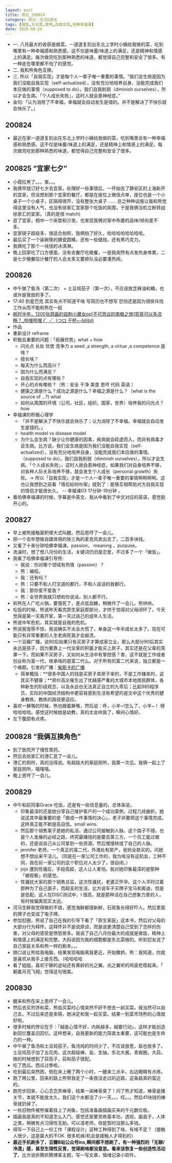 ```yaml
---
layout: post
title: 周记_200824
category: 周记｜生活&想法
tags: [做饭,东北菜,食物,自我实现,哈佛幸福课]
date: 2020-08-24
---
```

- 一. 八月最大的收获是做菜。一道道复刻出东北上学时小姨给我做的菜，吃到嘴里有一种幸福感和熟悉感。这不仅是味蕾/味道上的满足，还是精神和情感上的满足。每次做完吃到那种熟悉的味道，都觉得自己完整和安全了很多。有一种走在哪里都不怕了的感觉。
- 二. 我和熊角色互换。
- 三. 所以「自我实现」才是每个人一辈子唯一重要的事情。“我们会生病是因为我们没能自我实现（self-actualized），没有充分地培养自身，没能完成我们本应做的事情（supposed to do）。我们自我削弱（diminish ourselves），所以才会生病。「个人成长失败」，这时人就会患神经症。”
- 金句:「认为消除了不幸福，幸福就会自动发生是错的。并不是解决了不快乐就会快乐了。」

## 200824
  - 最近在家一道道复刻出在东北上学时小姨给我做的菜，吃到嘴里会有一种幸福感和熟悉感。这不仅是味蕾/味道上的满足，还是精神上和情感上的满足。每次做完吃到那种熟悉的味道，都觉得自己完整和安全了很多。
  
## 200825 “宜家七夕”
  - 小霞拉黑了。。。害。。。
  - 我俩早就订好七夕去宜家。处理好一些事情后，一开始去了静安区的上海新开的宜家，但没想到那个宜家的餐厅，都是在座位上微信点单，座位也是一个小桌子一个小桌子，区隔得很开，没有整张大桌子 ...... 总之种种设施让我和熊觉得这里没有人气，也没有徐家汇宜家那个吃饭的氛围，于是我俩当机立断转战徐家汇的宜家。（真的是很 match)
  - 逛了宜家，相中一个床垫和沙发。也发现我俩对家中布置的品味/倾向差不多。
  - 宜家镜子超级多，很适合拍照，我俩拍了好久，哈哈哈哈哈哈哈哈。
  - 最后买了一个装碗筷的搪瓷圆桶，还有一些蜡烛，还有黑巧克力。
  - 我俩吃了那个一块钱的冰淇淋。
  - 晚上回家吃了口方便面，没有去餐厅吃晚餐，一是我突然有点发热身体累，二是七夕晚餐估计餐厅的人会太多又要排队没必要凑热闹。
  
## 200826
  - 中午做了鱼汤（第二次） + 土豆炖茄子（第一次），不应该放芝麻油和糖，也或许是我放的多了。
  - 17:40 到星巴克 其实有点不知道干啥 写简历也不想写 恐怕还是因为很排斥找工作从而不能和熊在一起
  - [耗时半年，1200张原画的自制小魔女op\[不可思议的南极之旅\]究竟可以多流畅？_哔哩哔哩 (゜-゜)つロ 干杯~-bilibili](https://www.bilibili.com/video/BV1Wk4y127ma?spm_id_from=333.851.b_7265706f7274466972737431.9)
  - 作品
  - 重新设计 reframe
  - 积极且重要的问题：「拓展优势」what + how
    - 闪光点 长处 优势 竞争力 a seed ,a strength, a virtue ,a competence 是啥？
    - 擅长啥？
    - 每天为什么而高兴？
    - 因为什么而满足？
    - 自我实现的点有哪些？
    - 开心的点有哪些？（熊：安全 干净 美食 恩哼 代码 英语 ）
    - 健康之源是什么？成功之源是什么？幸福之源是什么？（what is the source of ...?) what
    - 如何从周围的环境（公司，社区，组织，国家，世界）培养我的闪光点？how  
  - 幸福课的积极心理学
    -  「并不是解决了不快乐就会快乐了；认为消除了不幸福，幸福就会自动发生是错的。」
    - health model vs disease model
    - 为什么会生病？缺少让你健康的因素，疾病就会趁虚而入，而非有病毒才会生病。比方说，我们会生病是因为我们没能自我实现（self-actualized），没有充分地培养自身，没能完成我们本应做的事情。（supposed to do）。我们自我削弱（diminish ourselves），所以才会生病。「个人成长失败」，这时人就会患神经症。如果我们对自身培养不够，对各种人际关系培养不够，就会发生个人成长（personal growth）失败。-> 所以「自我实现」才是一个人一辈子唯一重要的事情啊啊啊啊。这也让我想到之前看「情侣如何吵架」提到了：能够互相帮助对方自我实现的情侣才能很长久。 -- 幸福课03 17分钟-19分钟 。
  - 看哈佛幸福课的时候，字幕是中英文，我从中看到了中文对应的英语，感觉挺开心的。
  
## 200827
  - 早上被熊接触面积增大式叫醒。然后恩哼了一会儿。
  - 把一个去年想做自媒体用的铁三角的麦克风卖出去了，二百多块钱。
  - 又看了十来分钟哈佛幸福课。passion， meaning ，purpuse。
  - 洗澡时，想了想八月份的生活，关键词仍旧是恋爱，不过多了一个「做饭」。
  - 我看了哈佛幸福课引导熊:
    - 我说：你对哪个领域有热情（passion）？
    - 熊：编程。
    - 我：还有吗？
    - 熊：只要不和人打交道的都行，不和人说话的我都行。
    - 我：那你爱不爱我？
    - 熊：全世界我就只想和你说话，别人都不行。
  - 和熊在人广吃火锅，要饿死了，差点低血糖，稍微作了一会儿，熊哄哄。
  - 吃饭的时候，熊说昨天看完原生家庭那部分，才终于觉得对父母闭环了，今天觉得是第一天离开家，第一天过自己的成年人生活。
  - 熊说中年危机，其实就是自我的危机。
  - 熊说我宠辱不惊，我说确实不太会大慌了，单身这一年半成长太多了。现在可能只有非常重要的人生老病死我才会崩溃。
  - 一个豆瓣广播，说90后如果只有买房子才算成家立业，那么大部分90后其实永远是孩子，因为要靠上一代全家的积蓄才能买上房子，其实还是在父辈的笼罩一下。而如果不买房子，又如何从生活中有掌控感？害，这不就是工作或者创业称为富一代，继承啥的是富二代么。对于所有的富二代来说，独立都是一个难题。引发的广播：[柴斯卡的广播](https://www.douban.com/people/53336808/status/3083716653/?dt_dapp=1)
    - 简单概括：**很多中国人的钱是买房子卖房子来的，不是工作赚来的，这其实不健康；**房价高企催生出了优越感严重的大城市本地居民群体，各种新生的阶级观念，以及永远也无法真正自立的九零后；比起985程序员，实际的中国经济结构中更容易感到生活有希望的是文中这个优秀的健身教练，教练的路径更适应。
  - 喜欢一撅嘴的时候，熊也跟着撅嘴，然后说：呼，小羊~!怎么了，小羊~！  呀哈哈哈哈。感觉这时候她是幼教，真的太会哄我了，瞬间心情好。
  - 左下腹部有点疼。
  
## 200828 “我俩互换角色”
  - 到了医院开了慢性胃药。
  - 然后去徐家汇的港汇逛了一会儿。
  - 港汇的厕所，真的没得说。有超级大的家庭厕所，我第一次见。我俩一起上了家庭厕所，嘻嘻嘻。
  - 晚上恩哼了一会儿。
  
## 200829
  - 中午和前同事Grace 吃饭，还是有一些信息量的。总体来说，
    - 印象最深的还是她分享自己维护客户的一个成功案例，过程几经曲折。她说这其中最重要的是「做成一件事情的决心」，老子非要把这个事情完成。这样真正能不断提高自信。small wins.
    - 然后那个销售案子是她的私活，通过公司接触到人脉。这个路子不错，也是个人发展的必经之路，终究最赚钱的是要去第三方。一个员工能过做的，还是说自己从公司拿到一些资源。然后慢慢转成了自己的人脉。
    - jennifer 老师，一个真正的富二代，外滩处有房产，爸妈全款买的。问她想不想出来干活儿。（同是在一家公司工作的，我为啥没有这机会，工种不同，我在前一家公司的这个职位对人太少了，很自闭。）
    - jojo 遭到性骚后，手段高超，这人让人害怕。我对她印象最深的是那种「被观察」的感觉。
    - 性骚扰大家的那个销售总监，这次性骚扰，老婆正怀孕。这个人平时过着那种为了自己面子，而超支的生活，比方说车子买牌子宝马和奥迪，但是是低配。这人在DISC测试中，I 很高，就是那种活在自己想象力里的人，有时候偏离现实太远。
  - 河马生鲜我觉得做的不错，感觉海鲜都很新鲜，石斑鱼长得好吓人。然后里面的牌子也变成了电子牌。
  - 参加怼圈，熊说了自己在我的引导下看了「原生家庭」这本书，然后对父母的大部分行为释怀。这释怀并不是说原谅，而是说更清楚自己受到了怎样的伤害，对父母的感受是愤怒居多。我说了自己八月份最大的成就是做饭，精神上和情感上的满足和完整。大妈说因为我的细胞都是东北菜做的。听到怼友说了自己家庭关系和熊一样的剧本。。。
  - 随口说让熊给我电脑，结果发现电脑离我更近，开始撒娇。熊：我知道，你就是喜欢从我手上接东西。（哈哈哈哈
  - 看了姐姐，喜欢宁静的逆站还有黄龄的光之翼。光之翼听的鸡皮疙瘩起来。「 朝着月亮飞翔」觉得这句很美。
  
## 200830
  - 醒来和熊在床上恩哼了一会儿。
  - 然后去买煎饼和菜，熊临买菜时心情突然不好不想去一起买菜。我当然可以自己去，不过后来还是卖萌，她决定和我一起买菜。结果一到菜市场熊的心情就好啦。
  - 很多时候的悖论在于：「越是心情不好，内耗越多，越要行动」，这样才能创造新回忆覆盖旧回忆。这样想来，自我更新的能力简直太重要，这可能也是生命力的一种。
  - 中午做了鱼汤和土豆炖茄子。鱼汤炖的时间少了，不应该放葱，盐也放多了。土豆炖茄子加了五花肉，这次超级棒，盐，生抽，东北大酱，青椒圈，大蒜。做的时候想到了蒜茄子，蒜和茄子很配。
  - 吃了西瓜。西瓜过季啦。
  - 吃到最后突然困，倒在床上睡了两个小时，一醒来三点半，右边眼睛有点疼。
  - 跑了两公里，回来的路上熊带我走了一条我没走过的近路，这条路真的蛮近的。
  - 跑完步回来，心心念念弄棒骨，结果一闻棒骨臭了！问了熊才知道，棒骨是猪关节，本就不能放太久，我们这个水都泡了小一天。。。哎。。。然后41块钱的棒骨就扔掉了。
  - 一些旧物件被熊催着挂上了闲鱼，包括准备画插画买来的千元数位板。
  - 插画我是真的不知道怎么入门。感觉还是要苦练基本功，透视，画盒子，人体之类，稍微有点习得性无助。可以请老师，但是暂时没那么多钱。
  - 得写一下自己上一份工作「课程设计」这种工种得到了啥，有啥不足？（接触人很少，这是最大的不OK. 很多机缘/机会是接触人才得到的）
  - **最近手机刷多了，豆瓣B站公众号ins,瞬间都不想刷了，有一种强烈的「无聊/冷漠」感，甚至生理性反胃，觉得刷啥都没意思。看来该恢复一些创造性活动了**。比方说折腾折腾博客主题，写一写文章，情绪记录小软件。
